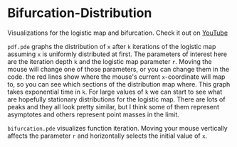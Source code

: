 # Bifurcation-Distribution
Visualizations for the logistic map and bifurcation. Check it out on [YouTube](https://www.youtube.com/watch?v=pPCdMnctF9g)

`pdf.pde` graphs the distribution of `x` after `k` iterations of the logistic map assuming `x` is uniformly distributed at first. The parameters of interest here are the iteration depth `k` and the logistic map parameter `r`. Moving the mouse will change one of those parameters, or you can change them in the code. the red lines show where the mouse's current `x`-coordinate will map to, so you can see which sections of the distribution map where. This graph takes exponential time in `k`. For large values of `k` we can start to see what are hopefully stationary distributions for the logistic map. There are lots of peaks and they all look pretty similar, but I think some of them represent asymptotes and others represent point masses in the limit.

`bifurcation.pde` visualizes function iteration. Moving your mouse vertically affects the parameter `r` and horizontally selects the initial value of `x`.
